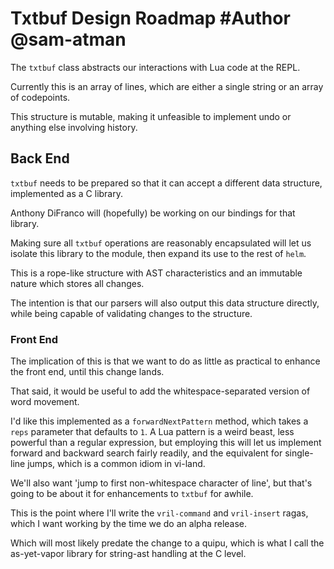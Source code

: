 # Txtbuf Design Roadmap \#Author @sam\-atman


The `txtbuf` class abstracts our interactions with Lua code at the REPL\.

Currently this is an array of lines, which are either a single string or
an array of codepoints\.

This structure is mutable, making it unfeasible to implement undo or anything
else involving history\.


## Back End

  `txtbuf` needs to be prepared so that it can accept a different data
structure, implemented as a C library\.

Anthony DiFranco will \(hopefully\) be working on our bindings for that library\.

Making sure all `txtbuf` operations are reasonably encapsulated will let us
isolate this library to the module, then expand its use to the rest of
`helm`\.

This is a rope\-like structure with AST characteristics and an immutable
nature which stores all changes\.

The intention is that our parsers will also output this data structure
directly, while being capable of validating changes to the structure\.


### Front End

The implication of this is that we want to do as little as practical to
enhance the front end, until this change lands\.

That said, it would be useful to add the whitespace\-separated version of
word movement\.

I'd like this implemented as a `forwardNextPattern` method, which takes a
`reps` parameter that defaults to `1`\.  A Lua pattern is a weird beast, less
powerful than a regular expression, but employing this will let us implement
forward and backward search fairly readily, and the equivalent for single\-line
jumps, which is a common idiom in vi\-land\.

We'll also want 'jump to first non\-whitespace character of line', but that's
going to be about it for enhancements to `txtbuf` for awhile\.

This is the point where I'll write the `vril-command` and `vril-insert` ragas,
which I want working by the time we do an alpha release\.

Which will most likely predate the change to a quipu, which is what I call the
as\-yet\-vapor library for string\-ast handling at the C level\.